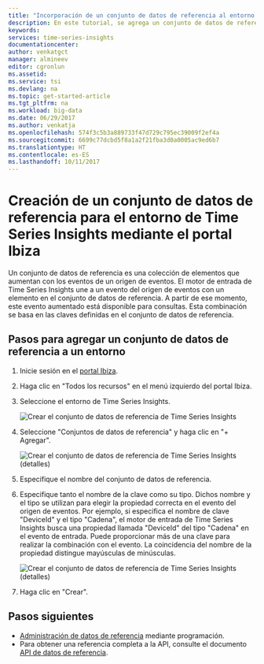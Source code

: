 ```yaml
---
title: "Incorporación de un conjunto de datos de referencia al entorno de Azure Time Series Insights | Microsoft Docs"
description: En este tutorial, se agrega un conjunto de datos de referencia al entorno de Time Series Insights
keywords: 
services: time-series-insights
documentationcenter: 
author: venkatgct
manager: almineev
editor: cgronlun
ms.assetid: 
ms.service: tsi
ms.devlang: na
ms.topic: get-started-article
ms.tgt_pltfrm: na
ms.workload: big-data
ms.date: 06/29/2017
ms.author: venkatja
ms.openlocfilehash: 574f3c5b3a889733f47d729c795ec39009f2ef4a
ms.sourcegitcommit: 6699c77dcbd5f8a1a2f21fba3d0a0005ac9ed6b7
ms.translationtype: HT
ms.contentlocale: es-ES
ms.lasthandoff: 10/11/2017
---
```

# <a name="create-a-reference-data-set-for-your-time-series-insights-environment-using-the-ibiza-portal"></a>Creación de un conjunto de datos de referencia para el entorno de Time Series Insights mediante el portal Ibiza

Un conjunto de datos de referencia es una colección de elementos que aumentan con los eventos de un origen de eventos. El motor de entrada de Time Series Insights une a un evento del origen de eventos con un elemento en el conjunto de datos de referencia. A partir de ese momento, este evento aumentado está disponible para consultas. Esta combinación se basa en las claves definidas en el conjunto de datos de referencia.

## <a name="steps-to-add-a-reference-data-set-to-your-environment"></a>Pasos para agregar un conjunto de datos de referencia a un entorno

1. Inicie sesión en el [portal Ibiza](https://portal.azure.com).
2. Haga clic en "Todos los recursos" en el menú izquierdo del portal Ibiza.
3. Seleccione el entorno de Time Series Insights.

    ![Crear el conjunto de datos de referencia de Time Series Insights](media/add-reference-data-set/getstarted-create-reference-data-set-1.png)

4. Seleccione "Conjuntos de datos de referencia" y haga clic en "+ Agregar".

    ![Crear el conjunto de datos de referencia de Time Series Insights (detalles)](media/add-reference-data-set/getstarted-create-reference-data-set-2.png)

5. Especifique el nombre del conjunto de datos de referencia.
6. Especifique tanto el nombre de la clave como su tipo. Dichos nombre y el tipo se utilizan para elegir la propiedad correcta en el evento del origen de eventos. Por ejemplo, si especifica el nombre de clave "DeviceId" y el tipo "Cadena", el motor de entrada de Time Series Insights busca una propiedad llamada "DeviceId" del tipo "Cadena" en el evento de entrada. Puede proporcionar más de una clave para realizar la combinación con el evento. La coincidencia del nombre de la propiedad distingue mayúsculas de minúsculas.

     ![Crear el conjunto de datos de referencia de Time Series Insights (detalles)](media/add-reference-data-set/getstarted-create-reference-data-set-3.png)

7. Haga clic en "Crear".

## <a name="next-steps"></a>Pasos siguientes

* [Administración de datos de referencia](time-series-insights-manage-reference-data-csharp.md) mediante programación.
* Para obtener una referencia completa a la API, consulte el documento [API de datos de referencia](/rest/api/time-series-insights/time-series-insights-reference-reference-data-api).